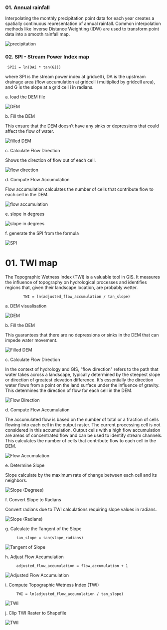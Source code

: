 
<h3> 01. Annual rainfall </h3>

Interpolating the monthly precipitation point data for each year creates a spatially continuous representation of annual rainfall. Common interpolation methods like Inverse Distance Weighting (IDW) are used to transform point data into a smooth rainfall map.

![precipitation](https://github.com/user-attachments/assets/fdc135d5-5060-46fb-abb3-47c8bbf8b7c3)


<h3> 02. SPI - Stream Power Index map </h3>

     SPIi = ln(DAi * tan(Gi)) 

where SPI is the stream power index at gridcell i, DA is the upstream drainage area (flow accumulation at gridcell i multiplied by gridcell area), and G is the slope at a grid cell i in radians.

a. load the DEM file

![DEM](https://github.com/user-attachments/assets/86a51e2b-2b85-4140-8a25-f697a03d9e22)

b. Fill the DEM

This ensure that the DEM doesn’t have any sinks or depressions that could affect the flow of water.

![filled DEM](https://github.com/user-attachments/assets/ec7ba91c-401a-41dd-b9bc-6adb41f52ebe)

c. Calculate Flow Direction

Shows the direction of flow out of each cell. 

![flow direction](https://github.com/user-attachments/assets/17bd1498-b4b6-494b-9e41-4047bf330811)

d. Compute Flow Accumulation

Flow accumulation calculates the number of cells that contribute flow to each cell in the DEM.

![flow accumulation](https://github.com/user-attachments/assets/6ee5f5eb-b269-4736-a1df-3d14238d1bb6)

e. slope in degrees

![slope in degrees](https://github.com/user-attachments/assets/82a449e8-97d1-4fd3-96cf-2b36a2f30287)

f. generate the SPI from the formula

![SPI](https://github.com/user-attachments/assets/defbd805-bed1-410d-851c-5cc92f12c425)

















<h1> 01. TWI map </h1>

The Topographic Wetness Index (TWI) is a valuable tool in GIS. It measures the influence of topography on hydrological processes and identifies regions that, given their landscape location, are probably wetter. 
            
            TWI = ln(adjusted_flow_accumulation / tan_slope)

a. DEM visualisation

![DEM](https://github.com/user-attachments/assets/1061200f-0376-4ee2-bb9f-de3b8bc5bcac)

b. Fill the DEM

This guarantees that there are no depressions or sinks in the DEM that can impede water movement.

![Filled DEM](https://github.com/user-attachments/assets/c29481c6-f563-438d-b6fe-bc0e2c1e8cac)

c. Calculate Flow Direction

In the context of hydrology and GIS, "flow direction" refers to the path that water takes across a landscape, typically determined by the steepest slope or direction of greatest elevation difference. It's essentially the direction water flows from a point on the land surface under the influence of gravity. This determines the direction of flow for each cell in the DEM.

![Flow Direction](https://github.com/user-attachments/assets/e192b0d1-53e6-4c0b-bc29-1aef5ad46f9b)

d. Compute Flow Accumulation

The accumulated flow is based on the number of total or a fraction of cells flowing into each cell in the output raster. The current processing cell is not considered in this accumulation. Output cells with a high flow accumulation are areas of concentrated flow and can be used to identify stream channels. This calculates the number of cells that contribute flow to each cell in the DEM.

![Flow Accumulation](https://github.com/user-attachments/assets/b82b3a4c-283a-46cf-ba5c-eb6178ffe9df)

e. Determine Slope

Slope calculate by the maximum rate of change between each cell and its neighbors.

![Slope (Degrees)](https://github.com/user-attachments/assets/7ad2793c-016d-41cc-ba58-1a9847eda5b2)

f. Convert Slope to Radians

Convert radians due to TWI calculations requiring slope values in radians.

![Slope (Radians)](https://github.com/user-attachments/assets/14a71e50-bf46-41f2-a523-2a5ca8a8519e)

g. Calculate the Tangent of the Slope

         tan_slope = tan(slope_radians)

![Tangent of Slope](https://github.com/user-attachments/assets/8286e2a1-efa1-4023-bf3b-446455ed02cc)

h. Adjust Flow Accumulation

         adjusted_flow_accumulation = flow_accumulation + 1

![Adjusted Flow Accumulation](https://github.com/user-attachments/assets/64104995-a88d-4ed4-912f-d72aa57685b9)

i. Compute Topographic Wetness Index (TWI)

         TWI = ln(adjusted_flow_accumulation / tan_slope)

![TWI](https://github.com/user-attachments/assets/4dc0e0b0-dd6a-4707-9b26-662d62c24498)

j. Clip TWI Raster to Shapefile

![TWI](https://github.com/user-attachments/assets/4c0ea690-6a90-4507-834b-4960ab7af3aa)






